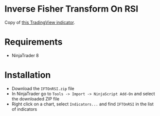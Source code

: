 # Inverse Fisher Transform On RSI

Copy of [this TradingView indicator](https://www.tradingview.com/script/LxiuxNm4/).

# Requirements
- NinjaTrader 8

# Installation
- Download the `IFTOnRSI.zip` file
- In NinjaTrader go to `Tools -> Import -> NinjaScript Add-On` and select the downloaded ZIP file
- Right click on a chart, select `Indicators...` and find `IFTOnRSI` in the list of indicators